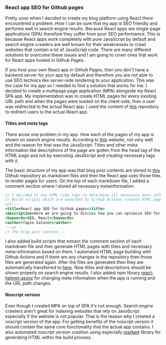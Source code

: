 <!---
<title>React app SEO for Github pages</title>
<description>Here we are going to discuss how you can optimize SEO for your React app which is hosted in Github Pages.</description>
<keywords>SEO, React</keywords>
<author>Tapio Salonen</author>
--->
### React app SEO for Github pages

Pretty soon when I decided to create my blog platform using React there encountered a problem. How I can be sure that my app is SEO friendly and performs well in search engine results. Because React apps are single-page applications (SPA) therefore they suffer from poor SEO performance. This is because React apps work completely with pure JavaScript by default and search engine crawlers are well known for their weaknesses to crawl websites that contain a lot of JavaScript code. There are many different solutions to overcome these issues and I am going to cover ones that work for React apps hosted in Github Pages.

If you host your own React app in Github Pages, then you don't have a backend server for your app by default and therefore you are not able to use SEO technics like server-side rendering to your application. This was the case for my app so I needed to find a solution that works for me. I decided to create a multipage page application (MPA) alongside my React SPA app. My implementation was to create HTML pages for every existing URL path and when the pages were loaded on the client-side, then a user was redirected to the actual React app. I used the content of [this](https://github.com/rafgraph/spa-github-pages) repository to redirect users to the actual React app.

#### Titles and meta tags

There arose one problem in my app. How each of the pages of my app is shown on search engine results. According to [this](https://totheweb.com/learning_center/tool-test-google-title-meta-description-lengths/) website, not very well and the reason for that was the JavaScript. Titles and other meta information like descriptions of the page are gotten from the head tag of the HTML page and not by executing JavaScript and creating necessary tags with it. 

The basic structure of my app was that blog post contents are stored to [this](https://github.com/tsa-dom/contents) Github repository as markdown files and then the React app uses those files to render pages for users. On the top of each markdown file, I added a comment section where I stored all necessary metainformation.

```jsx
// I decided to use HTML like tags to determine all necessary meta information.
// Build scripts which are executed by Github Actions creates HTML pages using this information.
</!---
<title>React app SEO for Github pages</title>
<description>Here we are going to discuss how you can optimize SEO for you React app which is hosted in Github Pages.</description>
<keywords>SEO, React</keywords>
<author>Tapio Salonen</author>
---/>
// The blog post content...
```

I also added build scripts that extract the comment section of each markdown file and then generate HTML pages with titles and necessary meta-information based on them. I automated HTML page building with Github Actions and if there are any changes in the repository then those files are generated again. After the files are generated then they are automatically transferred to [here](https://github.com/tsa-dom/tsa-dom.github.io/tree/gh-pages). Now titles and descriptions should be shown properly on search engine results. I also added npm library [react-helmet-async](https://www.npmjs.com/package/react-helmet-async) for changing meta information when the app is running and the URL path changes.

#### Noscript version

Even though I created MPA on top of SPA it's not enough. Search engine crawlers aren't great for indexing websites that rely on JavaScript especially if the website is not popular. That is the reason why I created a noscript version of the app. For getting benefits of the noscript version it should contain the same core functionality that the actual app contains. I also automated noscript version creation using especially [marked](https://www.npmjs.com/package/marked)-library for generating HTML within the build process.
